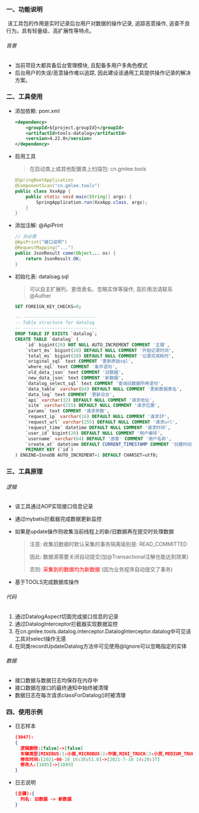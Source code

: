 ### 一、功能说明

​		该工具包的作用是实时记录后台用户对数据的操作记录, 追踪恶意操作, 追查不良行为。具有轻量级、高扩展性等特点。

###### 背景

- 当前项目大都具备后台管理模块, 且配备多用户多角色模式
- 后台用户的失误/恶意操作难以追踪, 因此建设该通用工具提供操作记录的解决方案。



### 二、工具使用

- 添加依赖: pom.xml

  ```xml
  <dependency>
      <groupId>${project.groupId}</groupId>
      <artifactId>tools-datalog</artifactId>
      <version>4.22.0</version>
  </dependency>
  ```

- 启用工具

  > 在启动类上或其他配置类上扫描包: cn.gmlee.tools

  ```java
  @SpringBootApplication
  @ComponentScan("cn.gmlee.tools")
  public class XxxApp {
      public static void main(String[] args) {
          SpringApplication.run(XxxApp.class, args);
      }
  }
  ```


- 添加注解: @ApiPrint

  ```java
  // 非必需
  @ApiPrint("接口说明")
  @RequestMapping("...")
  public JsonResult come(Object... os) {
      return JsonResult.OK;
  }
  ```


- 初始化表: dataloag.sql 

  > 可以自主扩展列、更改表名、忽略实体等操作, 高阶用法请联系@Auther

  ```sql
  SET FOREIGN_KEY_CHECKS=0;
  
  -- ----------------------------
  -- Table structure for datalog
  -- ----------------------------
  DROP TABLE IF EXISTS `datalog`;
  CREATE TABLE `datalog` (
      `id` bigint(20) NOT NULL AUTO_INCREMENT COMMENT '主键',
      `start_ms` bigint(20) DEFAULT NULL COMMENT '开始记录时间',
      `total_ms` bigint(20) DEFAULT NULL COMMENT '记录完成耗时',
      `original_sql` text COMMENT '更新原始sql',
      `where_sql` text COMMENT '条件语句',
      `old_data_json` text COMMENT '旧数据',
      `new_data_json` text COMMENT '新数据',
      `datalog_select_sql` text COMMENT '查询旧数据所用语句',
      `data_table` varchar(64) DEFAULT NULL COMMENT '更新数据表名',
      `data_log` text COMMENT '更新日志',
      `api` varchar(32) DEFAULT NULL COMMENT '请求地址',
      `site` varchar(255) DEFAULT NULL COMMENT '请求位置',
      `params` text COMMENT '请求参数',
      `request_ip` varchar(16) DEFAULT NULL COMMENT '请求IP',
      `request_url` varchar(255) DEFAULT NULL COMMENT '请求url',
      `request_time` datetime DEFAULT NULL COMMENT '请求时间',
      `user_id` bigint(20) DEFAULT NULL COMMENT '用户编号',
      `username` varchar(64) DEFAULT '游客' COMMENT '用户名称',
      `create_at` datetime DEFAULT CURRENT_TIMESTAMP COMMENT '创建时间',
      PRIMARY KEY (`id`)
  ) ENGINE=InnoDB AUTO_INCREMENT=1 DEFAULT CHARSET=utf8;
  
  ```



### 三、工具原理

###### 逻辑

- 该工具通过AOP实现接口信息记录

- 通过mybatis拦截器完成数据更新监控

- 如果是update操作则收集当前线程上的新/旧数据再在提交时处理数据

  > 注意: 收集旧数据时默认采集的事务隔离级别是: READ_COMMITTED
  >
  > 因此: 数据源需要关闭自动提交(加@Transactional注解也能达到效果)
  >
  > 否则: <font color="red">采集到的数据均为新数据</font> (因为业务程序自动提交了事务)

- 基于TOOLS完成数据库操作



###### 代码

1. 通过DatalogAspect切面完成接口信息的记录
2. 通过DatalogInterceptor拦截器实现数据监控
3. 在cn.gmlee.tools.datalog.interceptor.DatalogInterceptor.datalog中可见该工具对select操作无感
4. 在同类recordUpdateDatalog方法中可见使用@Ignore可以忽略指定的实体



###### 数据

- 接口数据与数据日志均保存在内存中
- 接口数据在接口的最终通知中始终被清理
- 数据日志在每次请求classForDatalog()时被清理





### 四、使用示例

- 日志样本

  ```json
  (3047):
  {
  	逻辑删除:[false]->[false] 
  	车辆类型{MINIBUS:1:小面,MICROBUS:2:中面,MINI_TRUCK:3:小货,MEDIUM_TRUCK:4:中货}:[null]->[2] 
  	修改时间:[2021-06-18 16:38:51.0]->[2021-7-10 14:20:37] 
  	修改人:[1885]->[1889] 
  }
  ```
  
- 日志说明

  ```json
  (主键):{
  	列名: 旧数据 -> 新数据
  }
  ```

  

